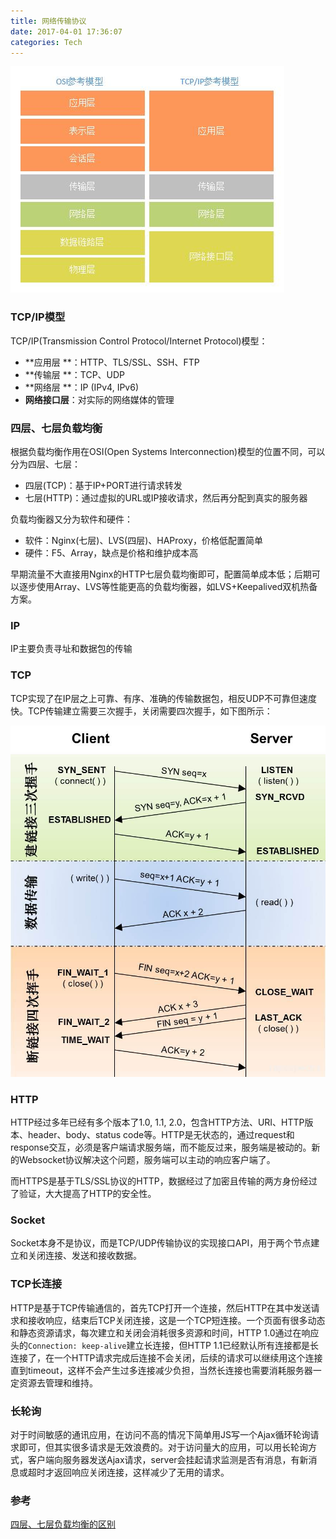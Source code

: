 ```yaml
---
title: 网络传输协议
date: 2017-04-01 17:36:07
categories: Tech
---
```


![tcp](/img/osi_tcp.jpeg)

<!-- more -->

### TCP/IP模型

TCP/IP(Transmission Control Protocol/Internet Protocol)模型：

- **应用层 **：HTTP、TLS/SSL、SSH、FTP
- **传输层 **：TCP、UDP
- **网络层 **：IP (IPv4, IPv6)
- **网络接口层**：对实际的网络媒体的管理

### 四层、七层负载均衡

根据负载均衡作用在OSI(Open Systems Interconnection)模型的位置不同，可以分为四层、七层：

- 四层(TCP)：基于IP+PORT进行请求转发
- 七层(HTTP)：通过虚拟的URL或IP接收请求，然后再分配到真实的服务器

负载均衡器又分为软件和硬件：

- 软件：Nginx(七层)、LVS(四层)、HAProxy，价格低配置简单
- 硬件：F5、Array，缺点是价格和维护成本高

早期流量不大直接用Nginx的HTTP七层负载均衡即可，配置简单成本低；后期可以逐步使用Array、LVS等性能更高的负载均衡器，如LVS+Keepalived双机热备方案。

### IP

IP主要负责寻址和数据包的传输

### TCP

TCP实现了在IP层之上可靠、有序、准确的传输数据包，相反UDP不可靠但速度快。TCP传输建立需要三次握手，关闭需要四次握手，如下图所示：

![tcp](/img/internet_communication_protocol/tcp.jpg)

### HTTP

HTTP经过多年已经有多个版本了1.0, 1.1, 2.0，包含HTTP方法、URI、HTTP版本、header、body、status code等。HTTP是无状态的，通过request和response交互，必须是客户端请求服务端，而不能反过来，服务端是被动的。新的Websocket协议解决这个问题，服务端可以主动的响应客户端了。

而HTTPS是基于TLS/SSL协议的HTTP，数据经过了加密且传输的两方身份经过了验证，大大提高了HTTP的安全性。

### Socket

Socket本身不是协议，而是TCP/UDP传输协议的实现接口API，用于两个节点建立和关闭连接、发送和接收数据。

### TCP长连接

HTTP是基于TCP传输通信的，首先TCP打开一个连接，然后HTTP在其中发送请求和接收响应，结束后TCP关闭连接，这是一个TCP短连接。一个页面有很多动态和静态资源请求，每次建立和关闭会消耗很多资源和时间，HTTP 1.0通过在响应头的`Connection: keep-alive`建立长连接，但HTTP 1.1已经默认所有连接都是长连接了，在一个HTTP请求完成后连接不会关闭，后续的请求可以继续用这个连接直到timeout，这样不会产生过多连接减少负担，当然长连接也需要消耗服务器一定资源去管理和维持。

### 长轮询

对于时间敏感的通讯应用，在访问不高的情况下简单用JS写一个Ajax循环轮询请求即可，但其实很多请求是无效浪费的。对于访问量大的应用，可以用长轮询方式，客户端向服务器发送Ajax请求，server会挂起请求监测是否有消息，有新消息或超时才返回响应关闭连接，这样减少了无用的请求。

### 参考

[四层、七层负载均衡的区别](https://www.jianshu.com/p/fa937b8e6712)
